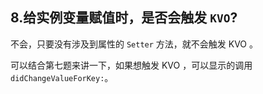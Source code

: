 ## 8.给实例变量赋值时，是否会触发 `KVO`? 


不会，只要没有涉及到属性的 `Setter` 方法，就不会触发 KVO 。

可以结合第七题来讲一下，如果想触发 KVO ，可以显示的调用 `didChangeValueForKey:`。

